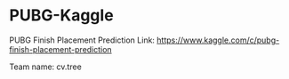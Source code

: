 # PUBG-Kaggle
PUBG Finish Placement Prediction 
Link: https://www.kaggle.com/c/pubg-finish-placement-prediction

Team name: cv.tree
